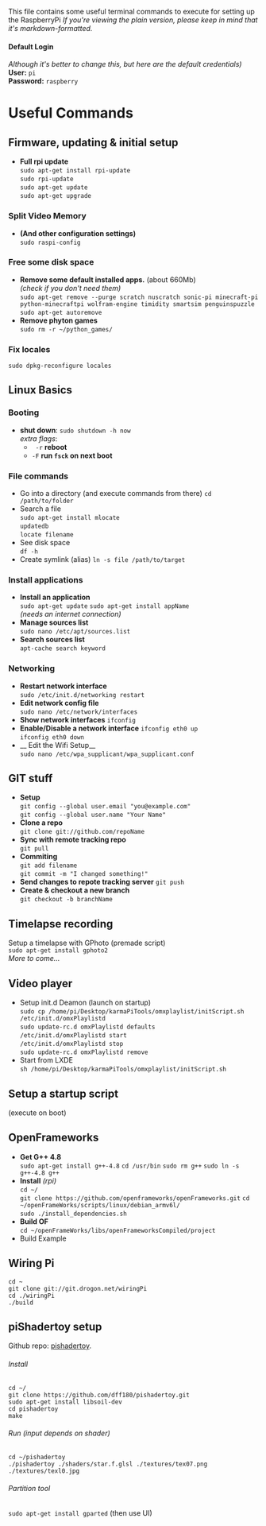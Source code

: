 This file contains some useful terminal commands to execute for setting up the RaspberryPi
_If you're viewing the plain version, please keep in mind that it's markdown-formatted._  

#### Default Login
_Although it's better to change this, but here are the default credentials)_  
__User:__ `pi`  
__Password:__ `raspberry`

# Useful Commands

## Firmware, updating & initial setup
- __Full rpi update__  
`sudo apt-get install rpi-update`  
`sudo rpi-update`  
`sudo apt-get update`  
`sudo apt-get upgrade`  

### Split Video Memory
 - __(And other configuration settings)__  
`sudo raspi-config`

### Free some disk space
 - __Remove some default installed apps.__ (about 660Mb)  
_(check if you don't need them)_  
`sudo apt-get remove --purge scratch nuscratch sonic-pi minecraft-pi python-minecraftpi wolfram-engine timidity smartsim penguinspuzzle`  
`sudo apt-get autoremove`
 - __Remove phyton games__  
`sudo rm -r ~/python_games/`  

### Fix locales
`sudo dpkg-reconfigure locales`    

## Linux Basics
### Booting 
- __shut down__: `sudo shutdown -h now`   
_extra flags_:  
  - ` -r` __reboot__  
  - `-F` __run `fsck` on next boot__  

### File commands
- Go into a directory (and execute commands from there)
`cd /path/to/folder`
- Search a file  
`sudo apt-get install mlocate`  
`updatedb`  
`locate filename`  
- See disk space  
`df -h`  
- Create symlink (alias)
`ln -s file /path/to/target`  

### Install applications
- __Install an application__   
`sudo apt-get update`
`sudo apt-get install appName`  
_(needs an internet connection)_  
- __Manage sources list__  
`sudo nano /etc/apt/sources.list`  
- __Search sources list__  
`apt-cache search keyword`  


### Networking
- __Restart network interface__  
`sudo /etc/init.d/networking restart`  
- __Edit network config file__   
`sudo nano /etc/network/interfaces`  
- __Show network interfaces__
`ifconfig`
- __Enable/Disable a network interface__
`ifconfig eth0 up`  
`ifconfig eth0 down`  
- __ Edit the Wifi Setup__  
`sudo nano /etc/wpa_supplicant/wpa_supplicant.conf`

## GIT stuff  
- __Setup__  
`git config --global user.email "you@example.com"`  
`git config --global user.name "Your Name"`  
- __Clone a repo__  
`git clone git://github.com/repoName`  
- __Sync with remote tracking repo__  
`git pull`  
- __Commiting__   
`git add filename`  
`git commit -m "I changed something!"`  
- __Send changes to repote tracking server__
`git push`  
- __Create & checkout a new branch__  
`git checkout -b branchName`  

## Timelapse recording
Setup a timelapse with GPhoto (premade script)  
`sudo apt-get install gphoto2`  
_More to come..._

## Video player
- Setup init.d Deamon (launch on startup)  
`sudo cp /home/pi/Desktop/karmaPiTools/omxplaylist/initScript.sh /etc/init.d/omxPlaylistd`  
`sudo update-rc.d omxPlaylistd defaults`  
`/etc/init.d/omxPlaylistd start`  
`/etc/init.d/omxPlaylistd stop`  
`sudo update-rc.d omxPlaylistd remove`
- Start from LXDE  
`sh /home/pi/Desktop/karmaPiTools/omxplaylist/initScript.sh`


## Setup a startup script  
(execute on boot)

## OpenFrameworks
- __Get G++ 4.8__  
`sudo apt-get install g++-4.8`
`cd /usr/bin`
`sudo rm g++`
`sudo ln -s g++-4.8 g++`
- __Install__ _(rpi)_  
`cd ~/`  
`git clone https://github.com/openframeworks/openFrameworks.git`
`cd ~/openFrameWorks/scripts/linux/debian_armv6l/`  
`sudo ./install_dependencies.sh`  
- __Build OF__  
`cd ~/openFrameWorks/libs/openFrameworksCompiled/project`
- Build Example  

## Wiring Pi
`cd ~`  
`git clone git://git.drogon.net/wiringPi`  
`cd ./wiringPi`  
`./build`

## piShadertoy setup
Github repo: [pishadertoy](https://github.com/dff180/pishadertoy).

###### Install
```
cd ~/
git clone https://github.com/dff180/pishadertoy.git
sudo apt-get install libsoil-dev
cd pishadertoy
make
```
###### Run (input depends on shader)
```
cd ~/pishadertoy
./pishadertoy ./shaders/star.f.glsl ./textures/tex07.png ./textures/texl0.jpg
```

###### Partition tool
`sudo apt-get install gparted` (then use UI)  

